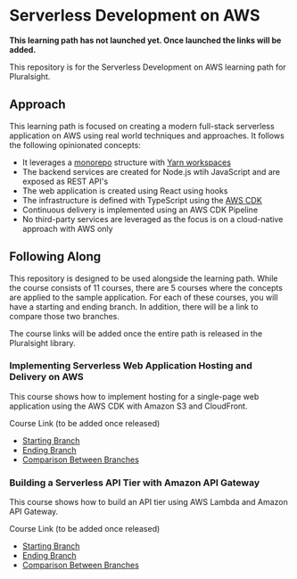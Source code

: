 # Serverless Development on AWS

__This learning path has not launched yet. Once launched the links will be added.__

This repository is for the Serverless Development on AWS learning path for Pluralsight. 

## Approach

This learning path is focused on creating a modern full-stack serverless application on AWS using real world techniques and approaches.  It follows the following opinionated concepts:

* It leverages a [monorepo](https://en.wikipedia.org/wiki/Monorepo) structure with [Yarn workspaces](https://classic.yarnpkg.com/en/docs/workspaces/)
* The backend services are created for Node.js wtih JavaScript and are exposed as REST API's
* The web application is created using React using hooks
* The infrastructure is defined with TypeScript using the [AWS CDK](https://aws.amazon.com/cdk/)
* Continuous delivery is implemented using an AWS CDK Pipeline
* No third-party services are leveraged as the focus is on a cloud-native approach with AWS only

## Following Along

This repository is designed to be used alongside the learning path.  While the course consists of 11 courses, there are 5 courses where the concepts are applied to the sample application.  For each of these courses, you will have a starting and ending branch.  In addition, there will be a link to compare those two branches.

The course links will be added once the entire path is released in the Pluralsight library.

### Implementing Serverless Web Application Hosting and Delivery on AWS

This course shows how to implement hosting for a single-page web application using the AWS CDK with Amazon S3 and CloudFront.

Course Link (to be added once released)
 
* [Starting Branch](https://github.com/davidtucker/ps-serverless-app/tree/p1)
* [Ending Branch](https://github.com/davidtucker/ps-serverless-app/tree/p2)
* [Comparison Between Branches](https://github.com/davidtucker/ps-serverless-app/compare/p1...p2)

### Building a Serverless API Tier with Amazon API Gateway

This course shows how to build an API tier using AWS Lambda and Amazon API Gateway.

Course Link (to be added once released)
 
* [Starting Branch](https://github.com/davidtucker/ps-serverless-app/tree/p2)
* [Ending Branch](https://github.com/davidtucker/ps-serverless-app/tree/p3)
* [Comparison Between Branches](https://github.com/davidtucker/ps-serverless-app/compare/p2...p3)
